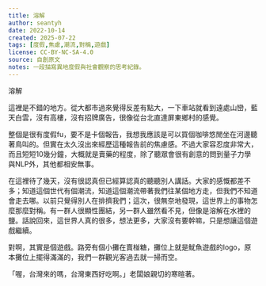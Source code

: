```yaml
---
title: 溶解
author: seantyh
date: 2022-10-14
created: 2025-07-22
tags: [度假,焦慮,潮流,對稱,遊戲]
license: CC-BY-NC-SA-4.0
source: 自創原文
notes: 一段描寫異地度假與社會觀察的思考紀錄。
---
```

溶解

這裡是不錯的地方。從大都市過來覺得反差有點大，一下車站就看到遠處山巒，藍天白雲，沒有高樓，沒有招牌廣告，很像從台北直達屏東鄉村的感覺。

整個是很有度假fu，要不是卡個報告，我想我應該是可以買個咖啡悠閒坐在河邊聽著鳥叫的。但實在太久沒出來經歷這種報告前的焦慮感。不過大家容忍度非常大，而且短短10幾分鐘，大概就是賣藥的程度，除了聽眾會很有創意的問到量子力學與NLP外，其他都相安無事。

在這裡待了幾天，沒有很認真但已經算認真的聽聽別人講話。大家的感慨都差不多；知道這個世代有個潮流，知道這個潮流帶著我們往某個地方走，但我們不知道會走去哪。以前只覺得別人在排擠我們；這次，很無奈地發現，這世界上的事物怎麼那麼對稱。有一群人很顯性團結，另一群人雖然看不見，但像是溶解在水裡的鹽。話說回來，這世界人真的很多，想法更多，大家沒有要幹嘛，只是想讓這個遊戲繼續。

對啊，其實是個遊戲。路旁有個小攤在賣椪糖，攤位上就是魷魚遊戲的logo，原本攤位上擺得滿滿的，我們一群觀光客過去就一掃而空。

「喔，台灣來的嗎，台灣東西好吃啊。」老闆娘親切的寒暄著。